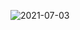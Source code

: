 ![2021-07-03](https://user-images.githubusercontent.com/72614694/124347870-6789dc00-dc04-11eb-9ecc-68165255bd53.png)
